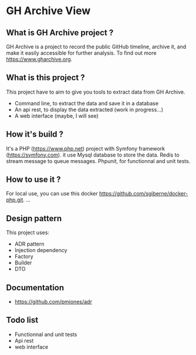 # GH Archive View

## What is GH Archive project ?
GH Archive is a project to record the public GitHub timeline, archive it, and make it easily accessible for further analysis.
To find out more https://www.gharchive.org.

## What is this project ?
This project have to aim to give you tools to extract data from GH Archive.
- Command line, to extract the data and save it in a database
- An api rest, to display the data extracted (work in progress...)
- A web interface (maybe, I will see)

## How it's build ?
It's a PHP (https://www.php.net) project with Symfony framework (https://symfony.com).
it use Mysql database to store the data. Redis to stream message to queue messages.
Phpunit, for functionnal and unit tests.

## How to use it ?
For local use, you can use this docker https://github.com/sgiberne/docker-php.git.
...

## Design pattern
This project uses:
- ADR pattern
- Injection dependency
- Factory
- Builder
- DTO

## Documentation
- https://github.com/pmjones/adr


## Todo list
- Functionnal and unit tests
- Api rest
- web interface
